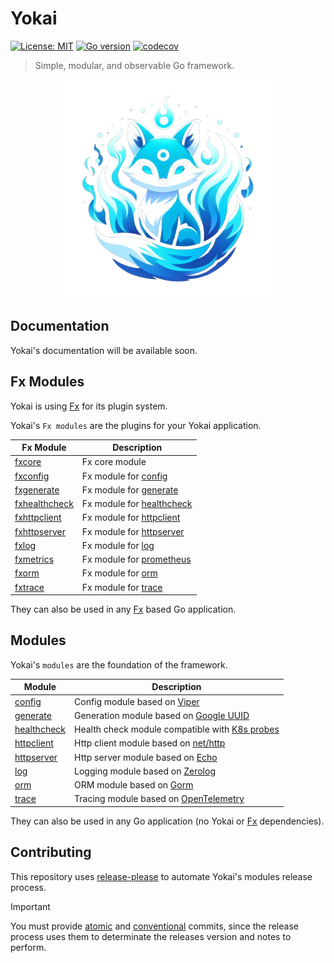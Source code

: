 # Yokai

[![License: MIT](https://img.shields.io/badge/License-MIT-blue.svg)](https://opensource.org/licenses/MIT)
[![Go version](https://img.shields.io/badge/Go-1.20-blue)](https://go.dev/)
[![codecov](https://codecov.io/gh/ankorstore/yokai/graph/badge.svg?token=ghUBlFsjhR)](https://codecov.io/gh/ankorstore/yokai)

> Simple, modular, and observable Go framework.

<p align="center">
  <img src=".docs/assets/images/yokai.png" width="350" height="350" />
</p>

## Documentation

Yokai's documentation will be available soon.

## Fx Modules

Yokai is using [Fx](https://github.com/uber-go/fx) for its plugin system.

Yokai's `Fx modules` are the plugins for your Yokai application.

| Fx Module                      | Description                                                             |
|--------------------------------|-------------------------------------------------------------------------|
| [fxcore](fxcore)               | Fx core module                                                          |
| [fxconfig](fxconfig)           | Fx module for [config](config)                                          |
| [fxgenerate](fxgenerate)       | Fx module for [generate](generate)                                      |
| [fxhealthcheck](fxhealthcheck) | Fx module for [healthcheck](healthcheck)                                |
| [fxhttpclient](fxhttpclient)   | Fx module for [httpclient](httpclient)                                  |
| [fxhttpserver](fxhttpserver)   | Fx module for [httpserver](httpserver)                                  |
| [fxlog](fxlog)                 | Fx module for [log](log)                                                |
| [fxmetrics](fxmetrics)         | Fx module for [prometheus](https://github.com/prometheus/client_golang) |
| [fxorm](fxorm)                 | Fx module for [orm](orm)                                                |
| [fxtrace](fxtrace)             | Fx module for [trace](trace)                                            |

They can also be used in any [Fx](https://github.com/uber-go/fx) based Go application.

## Modules

Yokai's `modules` are the foundation of the framework.

| Module                     | Description                                                                                                                                             |
|----------------------------|---------------------------------------------------------------------------------------------------------------------------------------------------------|
| [config](config)           | Config module based on [Viper](https://github.com/spf13/viper)                                                                                          |
| [generate](generate)       | Generation module based on [Google UUID](https://github.com/google/uuid)                                                                                |
| [healthcheck](healthcheck) | Health check module compatible with [K8s probes](https://kubernetes.io/docs/tasks/configure-pod-container/configure-liveness-readiness-startup-probes/) |
| [httpclient](httpclient)   | Http client module based on [net/http](https://pkg.go.dev/net/http)                                                                                     |
| [httpserver](httpserver)   | Http server module based on [Echo](https://echo.labstack.com/)                                                                                          |
| [log](log)                 | Logging module based on [Zerolog](https://github.com/rs/zerolog)                                                                                        |
| [orm](orm)                 | ORM module based on [Gorm](https://gorm.io/)                                                                                                            |
| [trace](trace)             | Tracing module based on [OpenTelemetry](https://github.com/open-telemetry/opentelemetry-go)                                                             |

They can also be used in any Go application (no Yokai or [Fx](https://github.com/uber-go/fx) dependencies).

## Contributing

This repository uses [release-please](https://github.com/googleapis/release-please) to automate Yokai's modules release process.

> [!IMPORTANT]
> You must provide [atomic](https://en.wikipedia.org/wiki/Atomic_commit#Revision_control) and [conventional](https://www.conventionalcommits.org/en/v1.0.0/) commits, since the release process uses them to determinate the releases version and notes to perform.
